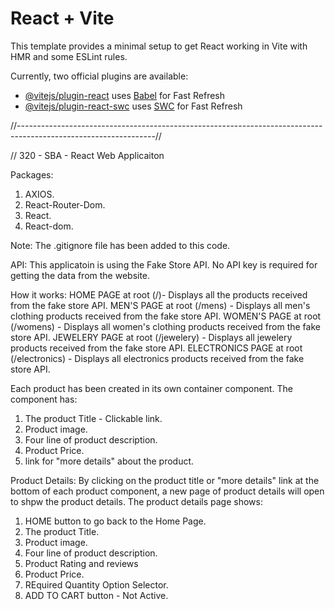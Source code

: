 # React + Vite

This template provides a minimal setup to get React working in Vite with HMR and some ESLint rules.

Currently, two official plugins are available:

- [@vitejs/plugin-react](https://github.com/vitejs/vite-plugin-react/blob/main/packages/plugin-react/README.md) uses [Babel](https://babeljs.io/) for Fast Refresh
- [@vitejs/plugin-react-swc](https://github.com/vitejs/vite-plugin-react-swc) uses [SWC](https://swc.rs/) for Fast Refresh

//----------------------------------------------------------------------------------------------------------------//

// 320 - SBA - React Web Applicaiton

Packages:

1. AXIOS.
2. React-Router-Dom.
3. React.
4. React-dom.

Note: The .gitignore file has been added to this code.

API: This applicatoin is using the Fake Store API. No API key is required for getting the data from the website.

How it works:
HOME PAGE at root (/)- Displays all the products received from the fake store API.
MEN'S PAGE at root (/mens) - Displays all men's clothing products received from the fake store API.
WOMEN'S PAGE at root (/womens) - Displays all women's clothing products received from the fake store API.
JEWELERY PAGE at root (/jewelery) - Displays all jewelery products received from the fake store API.
ELECTRONICS PAGE at root (/electronics) - Displays all electronics products received from the fake store API.

Each product has been created in its own container component. The component has:

1. The product Title - Clickable link.
2. Product image.
3. Four line of product description.
4. Product Price.
5. link for "more details" about the product.

Product Details:
By clicking on the product title or "more details" link at the bottom of each product component, a new page of product details will open to shpw the product details.
The product details page shows:

1. HOME button to go back to the Home Page.
2. The product Title.
3. Product image.
4. Four line of product description.
5. Product Rating and reviews
6. Product Price.
7. REquired Quantity Option Selector.
8. ADD TO CART button - Not Active.



